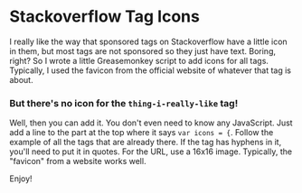 # Stackoverflow Tag Icons

I really like the way that sponsored tags on Stackoverflow have a little icon 
in them, but most tags are not sponsored so they just have text. Boring, right?
So I wrote a little Greasemonkey script to add icons for all tags. Typically, I
used the favicon from the official website of whatever that tag is about.

### But there's no icon for the `thing-i-really-like` tag!

Well, then you can add it. You don't even need to know any JavaScript. Just add
a line to the part at the top where it says `var icons = {`. Follow the example of
all the tags that are already there. If the tag has hyphens in it, you'll need to
put it in quotes. For the URL, use a 16x16 image. Typically, the "favicon" from a website works well.

Enjoy!
